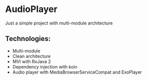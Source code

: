 # AudioPlayer
Just a simple project with multi-module architecture

## Technologies:
* Multi-module
* Clean architecture
* MVI with RxJava 2
* Dependency injection with koin
* Audio player with MediaBrowserServiceCompat and ExoPlayer
